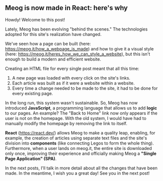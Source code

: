## Meog is now made in React: here's why

Howdy! Welcome to this post!

Lately, Meog has been evolving "behind the scenes." The technologies adopted for this site's realization have changed.

We've seen how a page can be built (here: https://meog.it/how_a_webpage_is_made) and how to give it a visual style (here: https://meog.it/heres_how_we_can_style_a_website),
but this isn't enough to build a modern and efficient website.

Creating an HTML file for every single post meant that all this time:

1.  A new page was loaded with every click on the site's links.
2.  Each article was built as if it were a website within a website.
3.  Every time a change needed to be made to the site, it had to be done for every existing page.

In the long run, this system wasn't sustainable. So, Meog has now introduced **JavaScript**, a programming language that allows us to add **logic** to our pages. An example? The "Back to Home" link now only appears if the user is not on the homepage. With the old system, I would have had to manually modify the homepage by removing the link to itself.

**React** (https://react.dev/) allows Meog to make a quality leap, enabling, for example, the creation of articles using separate text files and the site's division into **components** (like connecting Legos to form the whole thing). Furthermore, when a user lands on meog.it, the entire site is downloaded only once, improving their experience and officially making Meog a **"Single Page Application" (SPA)**.

In the next posts, I'll talk in more detail about all the changes that have been made. In the meantime, I wish you a great day!
See you in the next post!